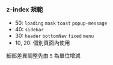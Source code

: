 ### z-index 規範
- 50: ```loading``` ```mask``` ```toast``` ```popup-message```
- 40: ```sidebar```
- 30: ```header``` ```bottomNav``` ```fixed``` ```menu```
- 10, 20: 個別頁面內使用

細部差異調整先由 ```5``` 為單位增減